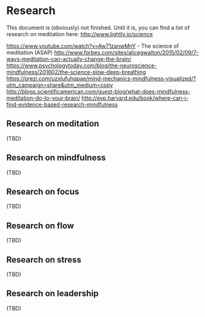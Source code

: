 # Research

This document is (obviously) not finished. Until it is, you can find a list of research on meditation here:
http://www.lightly.io/science

https://www.youtube.com/watch?v=Aw71zanwMnY - The science of meditation (ASAP)
http://www.forbes.com/sites/alicegwalton/2015/02/09/7-ways-meditation-can-actually-change-the-brain/
https://www.psychologytoday.com/blog/the-neuroscience-mindfulness/201602/the-science-slow-deep-breathing
https://prezi.com/uzxlufuhqpae/mind-mechanics-mindfulness-visualized/?utm_campaign=share&utm_medium=copy
http://blogs.scientificamerican.com/guest-blog/what-does-mindfulness-meditation-do-to-your-brain/
http://evp.harvard.edu/book/where-can-i-find-evidence-based-research-mindfulness

## Research on meditation
(TBD)

## Research on mindfulness
(TBD)

## Research on focus
(TBD)

## Research on flow
(TBD)

## Research on stress
(TBD)

## Research on leadership
(TBD)
